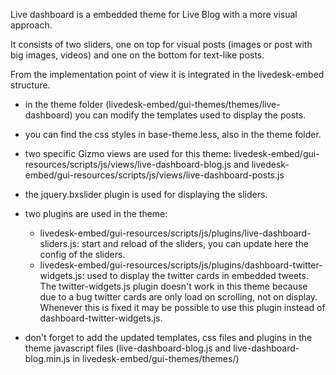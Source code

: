 Live dashboard is a embedded theme for Live Blog with a more visual approach.

It consists of two sliders, one on top for visual posts (images or post with big images, videos) and one on the bottom for text-like posts.

From the implementation point of view it is integrated in the livedesk-embed structure.

- in the theme folder (livedesk-embed/gui-themes/themes/live-dashboard) you can modify the templates used to display the posts.

- you can find the css styles in base-theme.less, also in the theme folder.

- two specific Gizmo views are used for this theme: livedesk-embed/gui-resources/scripts/js/views/live-dashboard-blog.js and livedesk-embed/gui-resources/scripts/js/views/live-dashboard-posts.js

- the jquery.bxslider plugin is used for displaying the sliders.

- two plugins are used in the theme:
	- livedesk-embed/gui-resources/scripts/js/plugins/live-dashboard-sliders.js: start and reload of the sliders, you can update here the config of the sliders.
	- livedesk-embed/gui-resources/scripts/js/plugins/dashboard-twitter-widgets.js: used to display the twitter cards in embedded tweets. The twitter-widgets.js plugin doesn't work in this theme because due to a bug twitter cards are only load on scrolling, not on display. Whenever this is fixed it may be possible to use this plugin instead of dashboard-twitter-widgets.js.

- don't forget to add the updated templates, css files and plugins in the theme javascript files (live-dashboard-blog.js and live-dashboard-blog.min.js in livedesk-embed/gui-themes/themes/)
